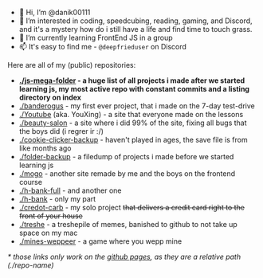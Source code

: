 - 👋 Hi, I’m @danik00111
- 👀 I’m interested in coding, speedcubing, reading, gaming, and Discord, and it's a mystery how do i still have a life and find time to touch grass.
- 🌱 I’m currently learning FrontEnd JS in a group
- 📫 It's easy to find me - `@deepfrieduser` on Discord

Here are all of my (public) repositories:
- **[./js-mega-folder](./js-mega-folder) - a huge list of all projects i made after we started learning js, my most active repo with constant commits and a listing directory on index**
- [./banderogus](https://magical-churros-18d4ea.netlify.app/) - my first ever project, that i made on the 7-day test-drive
- [./Youtube](./Youtube) (aka. YouXing) - a site that everyone made on the lessons
- [./beauty-salon](./beauty-salon) - a site where i did 99% of the site, fixing all bugs that the boys did (i regrer ir :/)
- [./cookie-clicker-backup](https://github.com/danik00111/cookie-clicker-backup) - haven't played in ages, the save file is from like months ago
- [./folder-backup](./folder-backup) - a filedump of projects i made before we started learning js
- [./mogo](./mogo) - another site remade by me and the boys on the frontend course
- [./h-bank-full](./h-bank-full) - and another one
- [./h-bank](./h-bank) - only my part
- [./credot-carb](./credot-carb) - my solo project ~~that delivers a credit card right to the front of your house~~
- [./treshe](https://github.com/danik00111/treshe) - a treshepile of memes, banished to github to not take up space on my mac
- [./mines-weppeer](./mines-weppeer) - a game where you wepp mine

 *\* those links only work on the [github pages](https://danik00111.github.io), as they are a relative path (./repo-name)*
